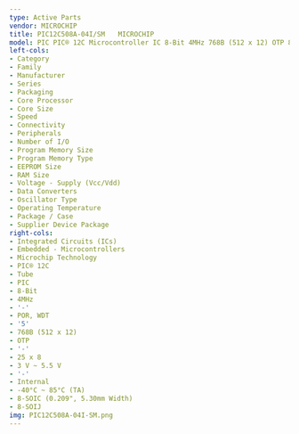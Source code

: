 ```yaml
---
type: Active Parts
vendor: MICROCHIP
title: PIC12C508A-04I/SM　　MICROCHIP
model: PIC PIC® 12C Microcontroller IC 8-Bit 4MHz 768B (512 x 12) OTP 8-SOIJ
left-cols:
- Category
- Family
- Manufacturer
- Series
- Packaging 
- Core Processor
- Core Size
- Speed
- Connectivity
- Peripherals
- Number of I/O
- Program Memory Size
- Program Memory Type
- EEPROM Size
- RAM Size
- Voltage - Supply (Vcc/Vdd)
- Data Converters
- Oscillator Type
- Operating Temperature
- Package / Case
- Supplier Device Package
right-cols:
- Integrated Circuits (ICs)
- Embedded - Microcontrollers
- Microchip Technology
- PIC® 12C
- Tube 
- PIC
- 8-Bit
- 4MHz
- '-'
- POR, WDT
- '5'
- 768B (512 x 12)
- OTP
- '-'
- 25 x 8
- 3 V ~ 5.5 V
- '-'
- Internal
- -40°C ~ 85°C (TA)
- 8-SOIC (0.209", 5.30mm Width)
- 8-SOIJ
img: PIC12C508A-04I-SM.png
---
```

